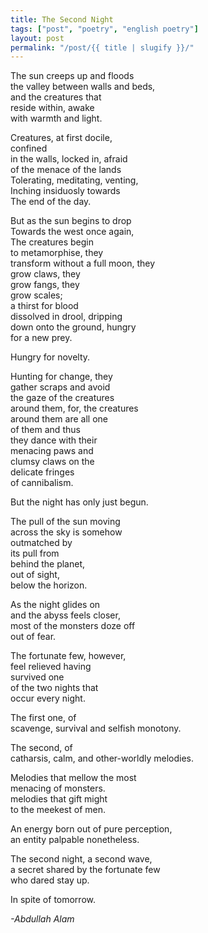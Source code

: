 ```yaml
---
title: The Second Night
tags: ["post", "poetry", "english poetry"]
layout: post
permalink: "/post/{{ title | slugify }}/"
---
```

The sun creeps up and floods\
the valley between walls and beds,\
and the creatures that\
reside within, awake\
with warmth and light.

Creatures, at first docile,\
confined\
in the walls, locked in, afraid\
of the menace of the lands\
Tolerating, meditating, venting,\
Inching insiduosly towards\
The end of the day.

But as the sun begins to drop\
Towards the west once again,\
The creatures begin\
to metamorphise, they\
transform without a full moon, they\
grow claws, they\
grow fangs, they\
grow scales;\
a thirst for blood\
dissolved in drool, dripping\
down onto the ground, hungry\
for a new prey.

Hungry for novelty.

Hunting for change, they\
gather scraps and avoid\
the gaze of the creatures\
around them, for, the creatures\
around them are all one\
of them and thus\
they dance with their\
menacing paws and\
clumsy claws on the\
delicate fringes\
of cannibalism.

But the night has only just begun.

The pull of the sun moving\
across the sky is somehow\
outmatched by\
its pull from\
behind the planet,\
out of sight,\
below the horizon.

As the night glides on\
and the abyss feels closer,\
most of the monsters doze off\
out of fear.

The fortunate few, however,\
feel relieved having\
survived one\
of the two nights that\
occur every night.

The first one, of\
scavenge, survival and selfish monotony.

The second, of\
catharsis, calm, and other-worldly melodies.

Melodies that mellow the most\
menacing of monsters.\
melodies that gift might\
to the meekest of men.

An energy born out of pure perception,\
an entity palpable nonetheless.

The second night, a second wave,\
a secret shared by the fortunate few\
who dared stay up.

In spite of tomorrow.

*-Abdullah Alam*